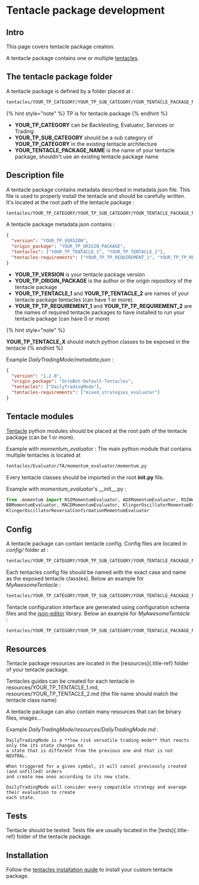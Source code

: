 Tentacle package development
============================

Intro
-----

This page covers tentacle package creation.

A tentacle package contains one or multiple
[tentacles](Tentacle-Development.html).

The tentacle package folder
---------------------------

A tentacle package is defined by a folder placed at :

``` bash
tentacles/YOUR_TP_CATEGORY/YOUR_TP_SUB_CATEGORY/YOUR_TENTACLE_PACKAGE_NAME/
```

{% hint style="note" %}
TP is for tentacle package
{% endhint %}

-   **YOUR_TP_CATEGORY** can be Backtesting, Evaluator, Services or
    Trading
-   **YOUR_TP_SUB_CATEGORY** should be a sub category of
    **YOUR_TP_CATEGORY** in the existing tentacle architecture
-   **YOUR_TENTACLE_PACKAGE_NAME** is the name of your tentacle
    package, shouldn't use an existing tentacle package name

Description file
----------------

A tentacle package contains metadata described in metadata.json file.
This file is used to properly install the tentacle and should be
carefully written. It's located at the root path of the tentacle
package :

``` bash
tentacles/YOUR_TP_CATEGORY/YOUR_TP_SUB_CATEGORY/YOUR_TENTACLE_PACKAGE_NAME/metadata.json
```

A tentacle package metadata.json contains :

``` json
{
  "version": "YOUR_TP_VERSION",
  "origin_package": "YOUR_TP_ORIGIN_PACKAGE",
  "tentacles": ["YOUR_TP_TENTACLE_1", "YOUR_TP_TENTACLE_2"],
  "tentacles-requirements": ["YOUR_TP_TP_REQUIREMENT_1", "YOUR_TP_TP_REQUIREMENT_2"]
}
```

-   **YOUR_TP_VERSION** is your tentacle package version
-   **YOUR_TP_ORIGIN_PACKAGE** is the author or the origin repository
    of the tentacle package
-   **YOUR_TP_TENTACLE_1** and **YOUR_TP_TENTACLE_2** are names of
    your tentacle package tentacles (can have 1 or more).
-   **YOUR_TP_TP_REQUIREMENT_1** and
    **YOUR_TP_TP_REQUIREMENT\_2** are the names of required tentacle
    packages to have installed to run your tentacle package (can have 0
    or more)

{% hint style="note" %}

**YOUR\_TP\_TENTACLE\_X** should match python classes to be exposed in
the tentacle
{% endhint %}

Example *DailyTradingMode/metadata.json* :

``` json
{
  "version": "1.2.0",
  "origin_package": "OctoBot-Default-Tentacles",
  "tentacles": ["DailyTradingMode"],
  "tentacles-requirements": ["mixed_strategies_evaluator"]
}
```

Tentacle modules
----------------

[Tentacle](Tentacle-Development.html) python modules should be placed at
the root path of the tentacle package (can be 1 or more).

Example with *momentum\_evaluator* : The main python module that
contains multiple tentacles is located at

``` bash
tentacles/Evaluator/TA/momentum_evaluator/momentum.py
```

Every tentacle classes should be imported in the root
**__init__.py** file.

Example with *momentum\_evaluator*'s \_\_init\_\_.py :

``` python
from .momentum import RSIMomentumEvaluator, ADXMomentumEvaluator, RSIWeightMomentumEvaluator, \
BBMomentumEvaluator, MACDMomentumEvaluator, KlingerOscillatorMomentumEvaluator, \
KlingerOscillatorReversalConfirmationMomentumEvaluator
```

Config
------

A tentacle package can contain tentacle config. Config files are located
in *config/* folder at :

``` bash
tentacles/YOUR_TP_CATEGORY/YOUR_TP_SUB_CATEGORY/YOUR_TENTACLE_PACKAGE_NAME/config/
```

Each tentacles config file should be named with the exact case and name
as the exposed tentacle class(es). Below an example for
*MyAwesomeTentacle* :

``` bash
tentacles/YOUR_TP_CATEGORY/YOUR_TP_SUB_CATEGORY/YOUR_TENTACLE_PACKAGE_NAME/config/MyAwesomeTentacle.json
```

Tentacle configuration interface are generated using configuration
schema files and the
[json-editor](https://github.com/json-editor/json-editor) library. Below
an example for *MyAwesomeTentacle* :

``` bash
tentacles/YOUR_TP_CATEGORY/YOUR_TP_SUB_CATEGORY/YOUR_TENTACLE_PACKAGE_NAME/config/MyAwesomeTentacle_schema.json
```

Resources
---------

Tentacle package resources are located in the [resources]{.title-ref}
folder of your tentacle package.

Tentacles guides can be created for each tentacle in
resources/YOUR\_TP\_TENTACLE\_1.md, resources/YOUR\_TP\_TENTACLE\_2.md
(the file name should match the tentacle class name)

A tentacle package can also contain many resources that can be binary
files, images\...

Example *DailyTradingMode/resources/DailyTradingMode.md* :

```
DailyTradingMode is a **low risk versatile trading mode** that reacts only the its state changes to
a state that is different from the previous one and that is not NEUTRAL.

When triggered for a given symbol, it will cancel previously created (and unfilled) orders
and create new ones according to its new state.

DailyTradingMode will consider every compatible strategy and average their evaluation to create
each state.
```

Tests
-----

Tentacle should be tested. Tests file are usually located in the
[tests]{.title-ref} folder of the tentacle package.

Installation
------------

Follow the [tentacles installation
guide](Customize-your-OctoBot.html#installing-tentacles) to install your
custom tentacle package.
